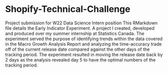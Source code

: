 # Shopify-Technical-Challenge
Project submission for W22 Data Science Intern position
This RMarkdown file details the Early Indicator Experiment. A project I created, developed and produced over my summer internship at Statistics Canada. The experiment served the purpose of identifying trends within the data covered in the Macro Growth Analysis Report and analyzing the time-accuracy trade off of the current release date compared against the other days of the tracking period. The experiment resulted in moving the release date back by 2 days as the analysis revealed day 5 to have the optimal numbers of the tracking period.
